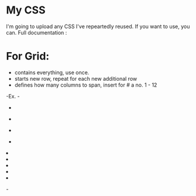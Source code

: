 # My CSS
I'm going to upload any CSS I've repeartedly reused. If you want to use, you can. 
Full documentation :
# For Grid: 
+ <div class="wrap"> contains everything, use once.
+ <div class="row"> starts new row, repeat for each new additional row
+ <div class="column-#"> defines how many columns to span, insert for # a no. 1 - 12
-Ex.
-<div class="wrap">
-  <div class="row">
-    <div class="column-8"> </div>
-    <div class="column-4"> </div>
-  </div>
-  <div class="row">
-    <div class="column-3"> </div>
-    <div class="column-6"> </div>
-    <div class="column-3"> </div>
-  </div>
-</div>
